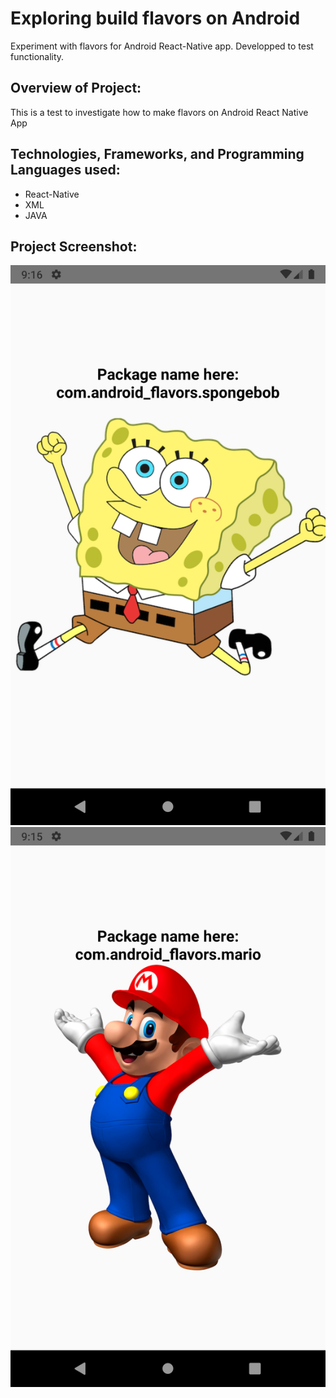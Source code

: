 # Exploring build flavors on Android
Experiment with flavors for Android React-Native app. Developped to test functionality.

## Overview of Project:
This is a test to investigate how to make flavors on Android React Native App

## Technologies, Frameworks, and Programming Languages used:
* React-Native
* XML
* JAVA

## Project Screenshot:
![spongebob flavor](/screenshots/flavor-spongebob.png "spongebob flavor")
![mario flavor](/screenshots/flavor-mario.png "mario flavor")
